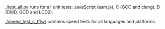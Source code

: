 [./test_all.py](test_all.py) runs for all unit tests: JavaScript (asm.js), C (GCC and clang), D (DMD, GCD and LCD2).

[./speed_test_c_fftw/](speed_test_c_fftw) contains speed tests for all languages and platforms.